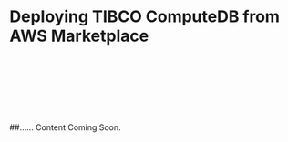 # Deploying TIBCO ComputeDB from AWS Marketplace

</br>

</br>
</br>
</br>
</br>
</br>






##...... Content Coming Soon. 